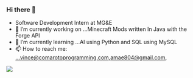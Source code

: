 ### Hi there 👋
- Software Development Intern at MG&E
- 🔭 I’m currently working on ...Minecraft Mods written In Java with the Forge API
- 🌱 I’m currently learning ...AI using Python and SQL using MySQL
- 📫 How to reach me: ...vince@comarotoprogramming.com,amae804@gmail.com, <link src = "https://comarotoprogramming.com/">
<img src ="https://github-readme-stats.vercel.app/api?username=VincentHuto&&show_icon=true&title_color=CF8A00&icon_color=bb2acf&text_color=daf7dc&bg_color=151515">

